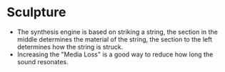 # Sculpture

- The synthesis engine is based on striking a string, the section in the middle determines the material of the string, the section to the left determines how the string is struck.
- Increasing the "Media Loss" is a good way to reduce how long the sound resonates.
